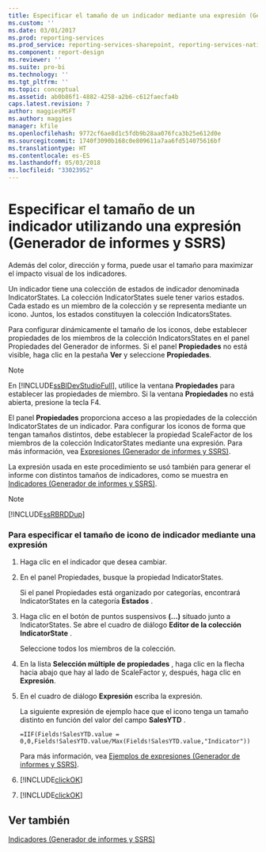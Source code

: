 ```yaml
---
title: Especificar el tamaño de un indicador mediante una expresión (Generador de informes y SSRS) | Microsoft Docs
ms.custom: ''
ms.date: 03/01/2017
ms.prod: reporting-services
ms.prod_service: reporting-services-sharepoint, reporting-services-native
ms.component: report-design
ms.reviewer: ''
ms.suite: pro-bi
ms.technology: ''
ms.tgt_pltfrm: ''
ms.topic: conceptual
ms.assetid: ab0b86f1-4882-4258-a2b6-c612faecfa4b
caps.latest.revision: 7
author: maggiesMSFT
ms.author: maggies
manager: kfile
ms.openlocfilehash: 9772cf6ae8d1c5fdb9b28aa076fca3b25e612d0e
ms.sourcegitcommit: 1740f3090b168c0e809611a7aa6fd514075616bf
ms.translationtype: HT
ms.contentlocale: es-ES
ms.lasthandoff: 05/03/2018
ms.locfileid: "33023952"
---
```

# <a name="specify-the-size-of-an-indicator-using-an-expression-report-builder-and-ssrs"></a>Especificar el tamaño de un indicador utilizando una expresión (Generador de informes y SSRS)
  Además del color, dirección y forma, puede usar el tamaño para maximizar el impacto visual de los indicadores.  
  
 Un indicador tiene una colección de estados de indicador denominada IndicatorStates. La colección IndicatorStates suele tener varios estados. Cada estado es un miembro de la colección y se representa mediante un icono. Juntos, los estados constituyen la colección IndicatorsStates.  
  
 Para configurar dinámicamente el tamaño de los iconos, debe establecer propiedades de los miembros de la colección IndicatorsStates en el panel Propiedades del Generador de informes. Si el panel **Propiedades** no está visible, haga clic en la pestaña **Ver** y seleccione **Propiedades**.  
  
> [!NOTE]  
>  En [!INCLUDE[ssBIDevStudioFull](../../includes/ssbidevstudiofull-md.md)], utilice la ventana **Propiedades** para establecer las propiedades de miembro. Si la ventana **Propiedades** no está abierta, presione la tecla F4.  
  
 El panel **Propiedades** proporciona acceso a las propiedades de la colección IndicatorStates de un indicador. Para configurar los iconos de forma que tengan tamaños distintos, debe establecer la propiedad ScaleFactor de los miembros de la colección IndicatorStates mediante una expresión. Para más información, vea [Expresiones &#40;Generador de informes y SSRS&#41;](../../reporting-services/report-design/expressions-report-builder-and-ssrs.md).  
  
 La expresión usada en este procedimiento se usó también para generar el informe con distintos tamaños de indicadores, como se muestra en [Indicadores &#40;Generador de informes y SSRS&#41;](../../reporting-services/report-design/indicators-report-builder-and-ssrs.md).  
  
> [!NOTE]  
>  [!INCLUDE[ssRBRDDup](../../includes/ssrbrddup-md.md)]  
  
### <a name="to-specify-the-indicator-icon-size-using-an-expression"></a>Para especificar el tamaño de icono de indicador mediante una expresión  
  
1.  Haga clic en el indicador que desea cambiar.  
  
2.  En el panel Propiedades, busque la propiedad IndicatorStates.  
  
     Si el panel Propiedades está organizado por categorías, encontrará IndicatorStates en la categoría **Estados** .  
  
3.  Haga clic en el botón de puntos suspensivos **(…)** situado junto a IndicatorStates. Se abre el cuadro de diálogo **Editor de la colección IndicatorState** .  
  
     Seleccione todos los miembros de la colección.  
  
4.  En la lista **Selección múltiple de propiedades** , haga clic en la flecha hacia abajo que hay al lado de ScaleFactor y, después, haga clic en **Expresión**.  
  
5.  En el cuadro de diálogo **Expresión** escriba la expresión.  
  
     La siguiente expresión de ejemplo hace que el icono tenga un tamaño distinto en función del valor del campo **SalesYTD** .  
  
     `=IIF(Fields!SalesYTD.value = 0,0,Fields!SalesYTD.value/Max(Fields!SalesYTD.value,"Indicator"))`  
  
     Para más información, vea [Ejemplos de expresiones &#40;Generador de informes y SSRS&#41;](../../reporting-services/report-design/expression-examples-report-builder-and-ssrs.md).  
  
6.  [!INCLUDE[clickOK](../../includes/clickok-md.md)]  
  
7.  [!INCLUDE[clickOK](../../includes/clickok-md.md)]  
  
## <a name="see-also"></a>Ver también  
 [Indicadores &#40;Generador de informes y SSRS&#41;](../../reporting-services/report-design/indicators-report-builder-and-ssrs.md)  
  
  
